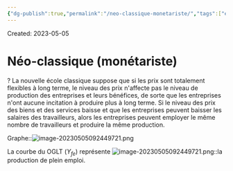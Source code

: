 ```yaml
---
{"dg-publish":true,"permalink":"/neo-classique-monetariste/","tags":["economy","gardenEntry","gardenEntry","gardenEntry","gardenEntry","gardenEntry","gardenEntry","gardenEntry","gardenEntry","gardenEntry"]}
---
```


Created: 2023-05-05

# Néo-classique (monétariste)
?
La nouvelle école classique suppose que si les prix sont totalement flexibles à long terme, le niveau des prix n'affecte pas le niveau de production des entreprises et leurs bénéfices, de sorte que les entreprises n'ont aucune incitation à produire plus à long terme. Si le niveau des prix des biens et des services baisse et que les entreprises peuvent baisser les salaires des travailleurs, alors les entreprises peuvent employer le même nombre de travailleurs et produire la même production.
<!--SR:!2023-07-27,43,210-->

Graphe::![image-20230505092449721.png](/img/user/assets/N%C3%A9o-classique%20(mon%C3%A9tariste)/image-20230505092449721.png)
<!--SR:!2023-08-24,68,250-->


La courbe du OGLT ($Y_{fe}$) représente ![image-20230505092449721.png](/img/user/assets/N%C3%A9o-classique%20(mon%C3%A9tariste)/image-20230505092449721.png)::la production de plein emploi.
<!--SR:!2023-11-04,105,246-->
